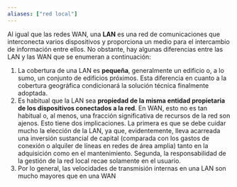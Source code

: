 ```yaml
---
aliases: ["red local"]
---
```

Al igual que las redes WAN, una **LAN** es una red de comunicaciones que interconecta varios dispositivos y proporciona un medio para el intercambio de información entre ellos. No obstante, hay algunas diferencias entre las LAN y las WAN que se enumeran a continuación:
1. La cobertura de una LAN es **pequeña**, generalmente un edificio o, a lo sumo, un conjunto de edificios próximos. Esta diferencia en cuanto a la cobertura geográfica condicionará la solución técnica finalmente adoptada. 
2. Es habitual que la LAN sea **propiedad de la misma entidad propietaria de los dispositivos conectados a la red**. En WAN, esto no es tan habitual o, al menos, una fracción significativa de recursos de la red son ajenos. Esto tiene dos implicaciones. La primera es que se debe cuidar mucho la elección de la LAN, ya que, evidentemente, lleva acarreada una inversión sustancial de capital (comparada con los gastos de conexión o alquiler de líneas en redes de área amplia) tanto en la adquisición como en el mantenimiento. Segunda, la responsabilidad de la gestión de la red local recae solamente en el usuario. 
3. Por lo general, las velocidades de transmisión internas en una LAN son mucho mayores que en una WAN
